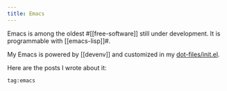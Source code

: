 ```yaml
---
title: Emacs
---
```


Emacs is among the oldest #[[free-software]] still under development.
It is programmable with [[emacs-lisp]]#.

My Emacs is powered by [[devenv]] and customized in my [dot-files/init.el](https://github.com/TristanCacqueray/dot-files/blob/master/home/.config/emacs/init.el).

Here are the posts I wrote about it:

```query
tag:emacs
```
